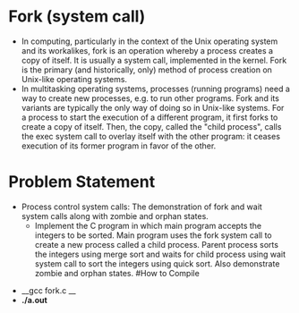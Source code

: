 # Fork (system call)
+ In computing, particularly in the context of the Unix operating system and its workalikes, fork is an operation whereby a process creates a copy of itself. It is usually a system call, implemented in the kernel. Fork is the primary (and historically, only) method of process creation on Unix-like operating systems.
+ In multitasking operating systems, processes (running programs) need a way to create new processes, e.g. to run other programs. Fork and its variants are typically the only way of doing so in Unix-like systems. For a process to start the execution of a different program, it first forks to create a copy of itself. Then, the copy, called the "child process", calls the exec system call to overlay itself with the other program: it ceases execution of its former program in favor of the other.
# Problem Statement
+ Process control system calls: The demonstration of fork and wait system calls along with zombie and orphan states.
	 - Implement the C program in which main program accepts the integers to be sorted.
		Main program uses the fork system call to create a new process called a child process.
		Parent process sorts the integers using merge sort and waits for child process using wait
		system call to sort the integers using quick sort. Also demonstrate zombie and orphan
		states.
#How to Compile
- __gcc fork.c __
- __./a.out__
